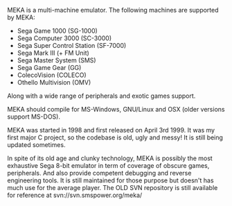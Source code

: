 MEKA is a multi-machine emulator. The following machines are supported by MEKA:

- Sega Game 1000 (SG-1000)
- Sega Computer 3000 (SC-3000)
- Sega Super Control Station (SF-7000)
- Sega Mark III (+ FM Unit)
- Sega Master System (SMS)
- Sega Game Gear (GG)
- ColecoVision (COLECO)
- Othello Multivision (OMV)

Along with a wide range of peripherals and exotic games support. 

MEKA should compile for MS-Windows, GNU/Linux and OSX (older versions support MS-DOS).

MEKA was started in 1998 and first released on April 3rd 1999. It was my first major C project, so the codebase is old, ugly and messy! It is still being updated sometimes.

In spite of its old age and clunky technology, MEKA is possibly the most exhaustive Sega 8-bit emulator in term of coverage of obscure games, peripherals. And also provide competent debugging and reverse engineering tools. It is still maintained for those purpose but doesn't has much use for the average player. 
The OLD SVN repository is still available for reference at svn://svn.smspower.org/meka/
